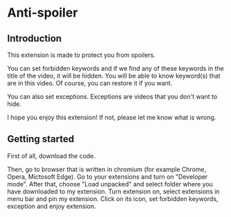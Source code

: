 # Anti-spoiler
## Introduction
This extension is made to protect you from spoilers.

You can set forbidden keywords and if we find any of these keywords in the title of the video, it will be hidden. You will be able to know keyword(s) that are in this video. Of course, you can restore it if you want.

You can also set exceptions. Exceptions are videos that you don't want to hide.

I hope you enjoy this extension! If not, please let me know what is wrong.

## Getting started
First of all, download the code.

Then, go to browser that is written in chromium (for example Chrome, Opera, Mictosoft Edge). Go to your extensions and turn on "Developer mode". After that, choose "Load unpacked" and select folder where you have downloaded to my extension. Turn extension on, select extensions in menu bar and pin my extension. Click on its icon, set forbidden keywords, exception and enjoy extension.

